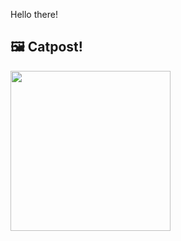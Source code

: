 Hello there!



## 🖼️ Catpost!

<sub>
    <img src="https://cdn2.thecatapi.com/images/9gd.jpg" height="256">
</sub>

